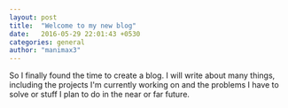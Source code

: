 ```yaml
---
layout: post
title:  "Welcome to my new blog"
date:   2016-05-29 22:01:43 +0530
categories: general
author: "manimax3"
---
```

So I finally found the time to create a blog. I will write about many things, including the projects I'm currently working on
and the problems I have to solve or stuff I plan to do in the near or far future.
